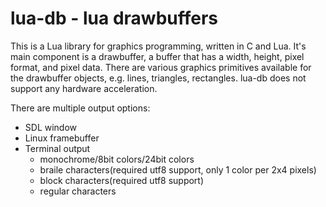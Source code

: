 # lua-db - lua drawbuffers

This is a Lua library for graphics programming, written in C and Lua.
It's main component is a drawbuffer, a buffer that has a width, height,
pixel format, and pixel data. There are various graphics primitives
available for the drawbuffer objects, e.g. lines, triangles, rectangles.
lua-db does not support any hardware acceleration.

There are multiple output options:
 * SDL window
 * Linux framebuffer
 * Terminal output
   - monochrome/8bit colors/24bit colors
   - braile characters(required utf8 support, only 1 color per 2x4 pixels)
   - block characters(required utf8 support)
   - regular characters
